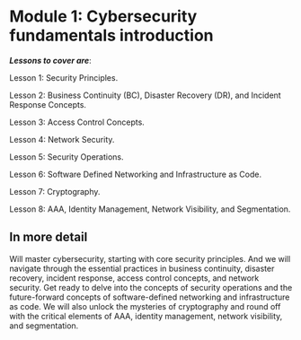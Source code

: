 # Module 1: Cybersecurity fundamentals introduction

**_Lessons to cover are_**:

Lesson 1: Security Principles.

Lesson 2: Business Continuity (BC), Disaster Recovery (DR), and Incident Response Concepts.

Lesson 3: Access Control Concepts.

Lesson 4: Network Security.

Lesson 5: Security Operations.

Lesson 6: Software Defined Networking and Infrastructure as Code.

Lesson 7: Cryptography.

Lesson 8: AAA, Identity Management, Network Visibility, and Segmentation.

## In more detail

Will master cybersecurity, starting with core security principles. And we will navigate through the essential practices in business continuity, disaster recovery, incident response, access control concepts, and network security. Get ready to delve into the concepts of security operations and the future-forward concepts of software-defined networking and infrastructure as code. We will also unlock the mysteries of cryptography and round off with the critical elements of AAA, identity management, network visibility, and segmentation.
